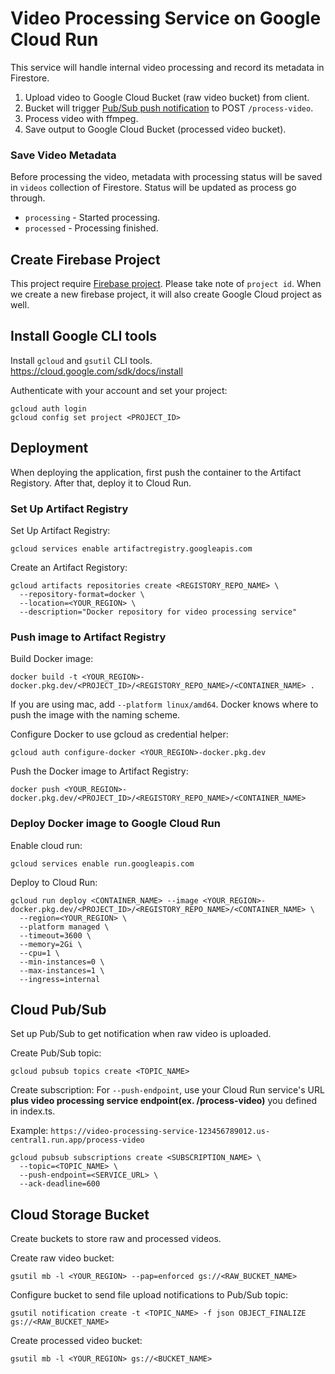 # Video Processing Service on Google Cloud Run

This service will handle internal video processing and record its metadata in Firestore. 

1. Upload video to Google Cloud Bucket (raw video bucket) from client.
2. Bucket will trigger [Pub/Sub push notification](https://cloud.google.com/pubsub/docs/push) to POST `/process-video`.
3. Process video with ffmpeg.
4. Save output to Google Cloud Bucket (processed video bucket).

### Save Video Metadata

Before processing the video, metadata with processing status will be saved in `videos` collection of Firestore. Status will be updated as process go through.
- `processing` - Started processing.
- `processed` - Processing finished.

## Create Firebase Project

This project require [Firebase project](https://console.firebase.google.com/). Please take note of `project id`. When we create a new firebase project, it will also create Google Cloud project as well.

## Install Google CLI tools
Install `gcloud` and `gsutil` CLI tools.
https://cloud.google.com/sdk/docs/install

Authenticate with your account and set your project:

```
gcloud auth login
gcloud config set project <PROJECT_ID>
```

## Deployment

When deploying the application, first push the container to the Artifact Registory. After that, deploy it to Cloud Run.

### Set Up Artifact Registry
Set Up Artifact Registry:
```
gcloud services enable artifactregistry.googleapis.com
```
Create an Artifact Registory:
```
gcloud artifacts repositories create <REGISTORY_REPO_NAME> \
  --repository-format=docker \
  --location=<YOUR_REGION> \
  --description="Docker repository for video processing service"
```

### Push image to Artifact Registry
Build Docker image:
```
docker build -t <YOUR_REGION>-docker.pkg.dev/<PROJECT_ID>/<REGISTORY_REPO_NAME>/<CONTAINER_NAME> .
```
If you are using mac, add `--platform linux/amd64`. Docker knows where to push the image with the naming scheme.


Configure Docker to use gcloud as credential helper:
```
gcloud auth configure-docker <YOUR_REGION>-docker.pkg.dev
```

Push the Docker image to Artifact Registry:
```
docker push <YOUR_REGION>-docker.pkg.dev/<PROJECT_ID>/<REGISTORY_REPO_NAME>/<CONTAINER_NAME>
```

### Deploy Docker image to Google Cloud Run
Enable cloud run:
```
gcloud services enable run.googleapis.com
```

Deploy to Cloud Run:
```
gcloud run deploy <CONTAINER_NAME> --image <YOUR_REGION>-docker.pkg.dev/<PROJECT_ID>/<REGISTORY_REPO_NAME>/<CONTAINER_NAME> \
  --region=<YOUR_REGION> \
  --platform managed \
  --timeout=3600 \
  --memory=2Gi \
  --cpu=1 \
  --min-instances=0 \
  --max-instances=1 \
  --ingress=internal
```

## Cloud Pub/Sub 
Set up Pub/Sub to get notification when raw video is uploaded.

Create Pub/Sub topic:
```
gcloud pubsub topics create <TOPIC_NAME>
```

Create subscription:
For `--push-endpoint`, use your Cloud Run service's URL **plus video processing service endpoint(ex. /process-video)** you defined in index.ts.

Example: 
`https://video-processing-service-123456789012.us-central1.run.app/process-video`
```
gcloud pubsub subscriptions create <SUBSCRIPTION_NAME> \
  --topic=<TOPIC_NAME> \
  --push-endpoint=<SERVICE_URL> \
  --ack-deadline=600
```

## Cloud Storage Bucket

Create buckets to store raw and processed videos.

Create raw video bucket:
```
gsutil mb -l <YOUR_REGION> --pap=enforced gs://<RAW_BUCKET_NAME>
```

Configure bucket to send file upload notifications to Pub/Sub topic:
```
gsutil notification create -t <TOPIC_NAME> -f json OBJECT_FINALIZE gs://<RAW_BUCKET_NAME>
```

Create processed video bucket:
```
gsutil mb -l <YOUR_REGION> gs://<BUCKET_NAME>
```